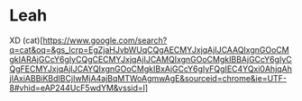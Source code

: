 # Leah
XD
(cat)[https://www.google.com/search?q=cat&oq=&gs_lcrp=EgZjaHJvbWUqCQgAECMYJxjqAjIJCAAQIxgnGOoCMgkIARAjGCcY6gIyCQgCECMYJxjqAjIJCAMQIxgnGOoCMgkIBBAjGCcY6gIyCQgFECMYJxjqAjIJCAYQIxgnGOoCMgkIBxAjGCcY6gIyFQgIEC4YQxi0AhjqAhjIAxiABBiKBdIBCjIwMjA4ajBqMTWoAgmwAgE&sourceid=chrome&ie=UTF-8#vhid=eAP244UcF5wdYM&vssid=l]
